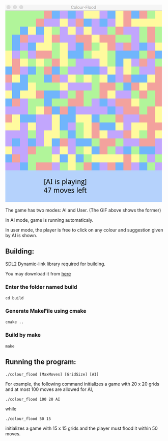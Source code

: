 ![demo](demo/demo.gif)


The game has two modes: AI and User. (The GIF above shows the former)

In AI mode, game is running automaticaly. 

In user mode, the player is free to click on any colour and suggestion given by AI is shown.


## Building:

SDL2 Dynamic-link library required for building.

You may download it from [here](https://www.libsdl.org/download-2.0.php "SDL2")


### Enter the folder named build

 
	cd build


### Generate MakeFile using cmake


	cmake ..


### Build by make

	make



## Running the program:

	./colour_flood [MaxMoves] [GridSize] [AI]
	
For example, 
the following command initializes a game with 20 x 20 grids and at most 100 moves are allowed for AI,

	./colour_flood 100 20 AI
	
while

	./colour_flood 50 15	
	
initializes a game with 15 x 15 grids and the player must flood it within 50 moves.
	
	
